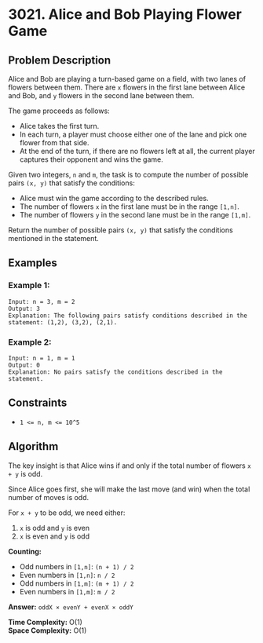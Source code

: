# 3021. Alice and Bob Playing Flower Game

## Problem Description

Alice and Bob are playing a turn-based game on a field, with two lanes of flowers between them. There are `x` flowers in the first lane between Alice and Bob, and `y` flowers in the second lane between them.

The game proceeds as follows:
- Alice takes the first turn.
- In each turn, a player must choose either one of the lane and pick one flower from that side.
- At the end of the turn, if there are no flowers left at all, the current player captures their opponent and wins the game.

Given two integers, `n` and `m`, the task is to compute the number of possible pairs `(x, y)` that satisfy the conditions:
- Alice must win the game according to the described rules.
- The number of flowers `x` in the first lane must be in the range `[1,n]`.
- The number of flowers `y` in the second lane must be in the range `[1,m]`.

Return the number of possible pairs `(x, y)` that satisfy the conditions mentioned in the statement.

## Examples

### Example 1:
```
Input: n = 3, m = 2
Output: 3
Explanation: The following pairs satisfy conditions described in the statement: (1,2), (3,2), (2,1).
```

### Example 2:
```
Input: n = 1, m = 1  
Output: 0
Explanation: No pairs satisfy the conditions described in the statement.
```

## Constraints

- `1 <= n, m <= 10^5`

## Algorithm

The key insight is that Alice wins if and only if the total number of flowers `x + y` is odd.

Since Alice goes first, she will make the last move (and win) when the total number of moves is odd.

For `x + y` to be odd, we need either:
1. `x` is odd and `y` is even
2. `x` is even and `y` is odd

**Counting:**
- Odd numbers in `[1,n]`: `(n + 1) / 2`
- Even numbers in `[1,n]`: `n / 2`
- Odd numbers in `[1,m]`: `(m + 1) / 2`  
- Even numbers in `[1,m]`: `m / 2`

**Answer:** `oddX × evenY + evenX × oddY`

**Time Complexity:** O(1)  
**Space Complexity:** O(1)
